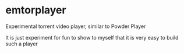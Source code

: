 # emtorplayer
Experimental torrent video player, similar to Powder Player

It is just experiment for fun to show to myself that it is very easy to build such a player
